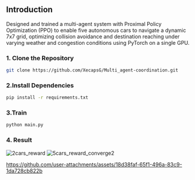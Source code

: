 ## Introduction
Designed and trained a multi-agent system with Proximal Policy Optimization (PPO) to enable five autonomous cars to navigate a dynamic 7x7 grid, 
optimizing collision avoidance and destination reaching under varying weather and congestion conditions using PyTorch on a single GPU.


### 1. Clone the Repository
```bash
git clone https://github.com/XecapsG/Multi_agent-coordination.git
```
### 2.Install Dependencies
```bash
pip install -r requirements.txt

```

### 3.Train
```bash
python main.py

```
### 4. Result
![2cars_reward](https://github.com/user-attachments/assets/d95b7e69-cbf8-478e-9e50-721bce2c6041)
![5cars_reward_converge2](https://github.com/user-attachments/assets/336a076c-4919-4fde-8dfe-6329cc6313e6)


https://github.com/user-attachments/assets/18d38faf-65f1-496a-83c9-1da728cb822b


